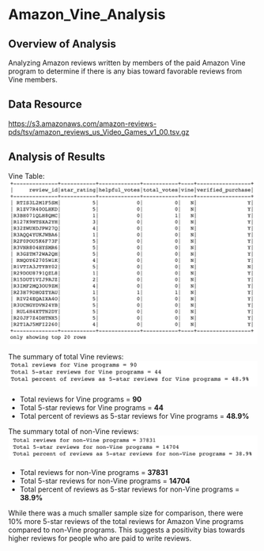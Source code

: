 # Amazon_Vine_Analysis

## Overview of Analysis
Analyzing Amazon reviews written by members of the paid Amazon Vine program to determine if there is any bias toward favorable reviews from Vine members.

## Data Resource
https://s3.amazonaws.com/amazon-reviews-pds/tsv/amazon_reviews_us_Video_Games_v1_00.tsv.gz

## Analysis of Results
Vine Table:
![Vine table](images/vine_table.png)

The summary of total Vine reviews:
![Summary total of vine reviews](images/summary_vine_reviews.png)

- Total reviews for Vine programs = **90**
- Total 5-star reviews for Vine programs = **44**
- Total percent of reviews as 5-star reviews for Vine programs = **48.9%**


The summary total of non-Vine reviews:
![Summary total of non-vine reviews](images/summary_non_vine_reviews.png)

- Total reviews for non-Vine programs = **37831**
- Total 5-star reviews for non-Vine programs = **14704**
- Total percent of reviews as 5-star reviews for non-Vine programs = **38.9%**

While there was a much smaller sample size for comparison, there were 10% more 5-star reviews of the total reviews for Amazon Vine programs compared to non-Vine programs. This suggests a positivity bias towards higher reviews for people who are paid to write reviews.
